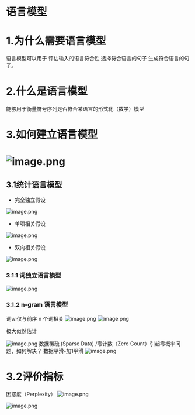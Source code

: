 # 语言模型
# 1.为什么需要语言模型
语言模型可以用于 评估输入的语言符合性 选择符合语言的句子 生成符合语言的句子。
# 2.什么是语言模型
能够用于衡量符号序列是否符合某语言的形式化（数学）模型
# 3.如何建立语言模型
# ![image.png](https://cdn.nlark.com/yuque/0/2023/png/26311079/1679898989932-a1defe41-a3d7-4aca-aabc-bf86e7b642d4.png#averageHue=%23f9f8f8&clientId=ud25ddba6-7f4a-4&from=paste&height=426&id=ufa5ae8d9&name=image.png&originHeight=426&originWidth=676&originalType=binary&ratio=1&rotation=0&showTitle=false&size=33461&status=done&style=none&taskId=u8839cedc-0360-49f0-8584-a443f804ec0&title=&width=676)
## 3.1统计语言模型

- 完全独立假设

![image.png](https://cdn.nlark.com/yuque/0/2023/png/26311079/1679899351433-8747e0f4-77dc-4904-99dc-28f9bc11abc7.png#averageHue=%23f3f3f3&clientId=ud25ddba6-7f4a-4&from=paste&height=95&id=uac135783&name=image.png&originHeight=95&originWidth=577&originalType=binary&ratio=1&rotation=0&showTitle=false&size=9276&status=done&style=none&taskId=uf029f05d-04a3-4a56-8d52-7a294746b1a&title=&width=577)

- 单项相关假设

![image.png](https://cdn.nlark.com/yuque/0/2023/png/26311079/1679899363498-e1452e34-3a2e-4311-b1f3-76e90db0b89a.png#averageHue=%23f9f7f6&clientId=ud25ddba6-7f4a-4&from=paste&height=78&id=ud03120c2&name=image.png&originHeight=78&originWidth=912&originalType=binary&ratio=1&rotation=0&showTitle=false&size=5687&status=done&style=none&taskId=u8eec03c1-6d5c-4689-a737-ddcff1e3c81&title=&width=912)

- 双向相关假设

![image.png](https://cdn.nlark.com/yuque/0/2023/png/26311079/1679899382191-d200657e-bca3-425d-aabb-ec587067fd9a.png#averageHue=%23f9f7f5&clientId=ud25ddba6-7f4a-4&from=paste&height=107&id=u73241919&name=image.png&originHeight=107&originWidth=610&originalType=binary&ratio=1&rotation=0&showTitle=false&size=6392&status=done&style=none&taskId=ud7ebc706-251a-4936-91f4-28cc1686eeb&title=&width=610)
### 3.1.1 词独立语言模型
![image.png](https://cdn.nlark.com/yuque/0/2023/png/26311079/1679899588291-5843356e-83be-4ee6-b62a-968fcc1f44e5.png#averageHue=%23f4e9e9&clientId=ud25ddba6-7f4a-4&from=paste&height=291&id=uf286ac48&name=image.png&originHeight=291&originWidth=526&originalType=binary&ratio=1&rotation=0&showTitle=false&size=27923&status=done&style=none&taskId=u199a84dc-6349-407e-8938-8ceb33f9bf8&title=&width=526)
### 3.1.2 n-gram 语言模型
词wi仅与前序 n 个词相关
![image.png](https://cdn.nlark.com/yuque/0/2023/png/26311079/1679899724234-90ab39eb-859c-4d36-a5a0-c1226d690e07.png#averageHue=%23f7f6f5&clientId=ud25ddba6-7f4a-4&from=paste&height=90&id=ufd160f07&name=image.png&originHeight=90&originWidth=339&originalType=binary&ratio=1&rotation=0&showTitle=false&size=2917&status=done&style=none&taskId=ua2a8f4ea-757f-455f-a81d-155d5efa3c8&title=&width=339)
![image.png](https://cdn.nlark.com/yuque/0/2023/png/26311079/1679899787577-6172f071-d767-4731-b60b-45cb1a553745.png#averageHue=%23ededed&clientId=ud25ddba6-7f4a-4&from=paste&height=191&id=u6c14a4e5&name=image.png&originHeight=191&originWidth=676&originalType=binary&ratio=1&rotation=0&showTitle=false&size=21516&status=done&style=none&taskId=u88fa0421-845a-44d0-94ce-5fe8b47fe2a&title=&width=676)

极大似然估计

![image.png](https://cdn.nlark.com/yuque/0/2023/png/26311079/1679899864798-a8a6b860-fe2e-4649-859e-f41b6e13a325.png#averageHue=%23f7f5f4&clientId=uc446a9bd-f212-4&from=paste&height=96&id=u69437315&name=image.png&originHeight=96&originWidth=402&originalType=binary&ratio=1&rotation=0&showTitle=false&size=5221&status=done&style=none&taskId=u00ab458c-efd9-43b9-827b-f61c59a5aad&title=&width=402)
数据稀疏 (Sparse Data) /零计数（Zero Count）引起零概率问题，如何解决？
数据平滑-加1平滑
![image.png](https://cdn.nlark.com/yuque/0/2023/png/26311079/1679900187078-b695c552-72a2-4e12-8daa-d38a7fee1600.png#averageHue=%23f4f2f1&clientId=uc446a9bd-f212-4&from=paste&height=110&id=u95e4530f&name=image.png&originHeight=110&originWidth=402&originalType=binary&ratio=1&rotation=0&showTitle=false&size=5665&status=done&style=none&taskId=u4783bfdc-4138-45fc-ba52-89bd5a25d9d&title=&width=402)
# 3.2评价指标
困惑度（Perplexity）
![image.png](https://cdn.nlark.com/yuque/0/2023/png/26311079/1679900381562-8808be47-d16b-433d-8b04-307646caf7af.png#averageHue=%23f6f5f4&clientId=u4aae8135-89e1-4&from=paste&height=90&id=u079ba86e&name=image.png&originHeight=90&originWidth=532&originalType=binary&ratio=1&rotation=0&showTitle=false&size=5056&status=done&style=none&taskId=u8086cd11-03bd-4fe4-95c3-57ef2a6e34f&title=&width=532)

![image.png](https://cdn.nlark.com/yuque/0/2023/png/26311079/1679900396626-8f03e355-9f2f-4213-96e8-2e18e079e0a0.png#averageHue=%23f7f6f4&clientId=u4aae8135-89e1-4&from=paste&height=114&id=uee1f256a&name=image.png&originHeight=114&originWidth=402&originalType=binary&ratio=1&rotation=0&showTitle=false&size=5120&status=done&style=none&taskId=u99aa133f-b68d-42b3-be0b-9dc32825dbe&title=&width=402)
